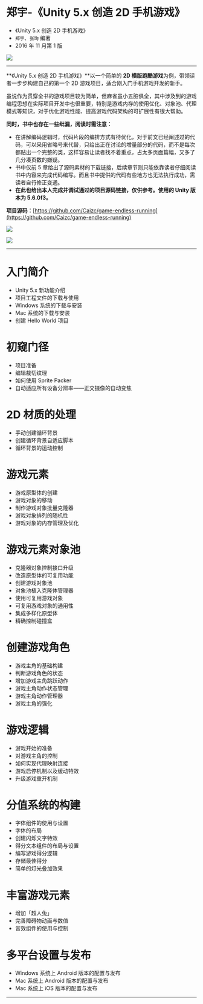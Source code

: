 # 郑宇-《Unity 5.x 创造 2D 手机游戏》

* 《Unity 5.x 创造 2D 手机游戏》
* `郑宇`、`张珣` 编著
* 2016 年 11 月第 1 版

![](media/14926673974493.jpg)

-------

**《Unity 5.x 创造 2D 手机游戏》**以一个简单的 **2D 横版跑酷游戏**为例，带领读者一步步构建自己的第一个 2D 游戏项目，适合刚入门手机游戏开发的新手。

虽说作为贯穿全书的游戏项目较为简单，但麻雀虽小五脏俱全，其中涉及到的游戏编程思想在实际项目开发中也很重要，特别是游戏内存的使用优化、对象池、代理模式等知识，对于优化游戏性能、提高游戏代码架构的可扩展性有很大帮助。

**同时，书中也存在一些纰漏，阅读时需注意：**

* 在讲解编码逻辑时，代码片段的编排方式有待优化，对于前文已经阐述过的代码，可以采用省略号来代替，只给出正在讨论的增量部分的代码，而不是每次都贴出一个完整的类，这样容易让读者找不着重点，占太多页面篇幅，又多了几分凑页数的嫌疑。
* 书中仅前 5 章给出了源码素材的下载链接，后续章节则只能依靠读者仔细阅读书中内容来完成代码编写。而且书中提供的代码有些地方也无法执行成功，需读者自行修正变通。
* **在此也给出本人完成并调试通过的项目源码链接，仅供参考。使用的 Unity 版本为 5.6.0f3。**

**项目源码：**[https://github.com/Caizc/game-endless-running](https://github.com/Caizc/game-endless-running)

![](media/14932689983664.png)

![](media/14932689465212.jpg)

-------

# 入门简介

* Unity 5.x 新功能介绍
* 项目工程文件的下载与使用
* Windows 系统的下载与安装
* Mac 系统的下载与安装
* 创建 Hello World 项目

# 初窥门径

* 项目准备
* 编辑裁切纹理
* 如何使用 Sprite Packer
* 自动适应所有设备分辨率——正交摄像的自动变焦

# 2D 材质的处理

* 手动创建循环背景
* 创建循环背景自适应脚本
* 循环背景的运动控制

# 游戏元素

* 游戏原型体的创建
* 游戏对象的移动
* 制作游戏对象批量克隆器
* 游戏对象排列的随机性
* 游戏对象的内存管理及优化

# 游戏元素对象池

* 克隆器对象控制接口升级
* 改造原型体的可复用功能
* 创建游戏对象池
* 对象池植入克隆体管理器
* 使用可复用游戏对象
* 可复用游戏对象的通用性
* 集成多样化原型体
* 精确控制碰撞盒

# 创建游戏角色

* 游戏主角的基础构建
* 判断游戏角色的状态
* 增加游戏主角跳跃动作
* 游戏主角动作状态管理
* 游戏主角动作管理器
* 游戏主角的强化

# 游戏逻辑

* 游戏开始的准备
* 对游戏主角的控制
* 如何实现代理映射连接
* 游戏启停机制以及缓动特效
* 升级游戏重开机制

# 分值系统的构建

* 字体组件的使用与设置
* 字体的布局
* 创建闪烁文字特效
* 得分文本组件的布局与设置
* 编写游戏得分逻辑
* 存储最佳得分
* 简单的灯光叠加效果

# 丰富游戏元素

* 增加「超人兔」
* 完善障碍物动画与数值
* 音效组件的使用与控制

# 多平台设置与发布

* Windows 系统上 Android 版本的配置与发布
* Mac 系统上 Android 版本的配置与发布
* Mac 系统上 iOS 版本的配置与发布

-------

